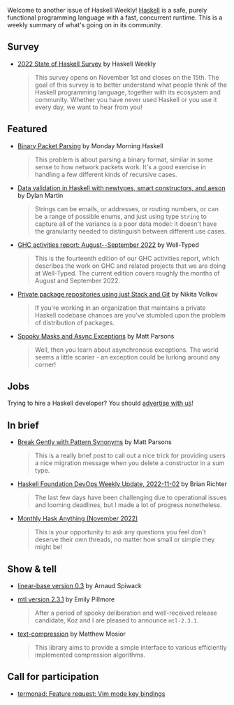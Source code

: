 Welcome to another issue of Haskell Weekly!
[Haskell](https://www.haskell.org) is a safe, purely functional programming language with a fast, concurrent runtime.
This is a weekly summary of what's going on in its community.

## Survey

<!-- Runs from 2022-11-03 to 2022-11-10. -->
- [2022 State of Haskell Survey](https://haskellweekly.news/survey/2022.html) by Haskell Weekly
  > This survey opens on November 1st and closes on the 15th. The goal of this survey is to better understand what people think of the Haskell programming language, together with its ecosystem and community. Whether you have never used Haskell or you use it every day, we want to hear from you!

## Featured

- [Binary Packet Parsing](https://mmhaskell.com/blog/2022/10/31/binary-packet-parsing) by Monday Morning Haskell
  > This problem is about parsing a binary format, similar in some sense to how network packets work. It's a good exercise in handling a few different kinds of recursive cases.

- [Data validation in Haskell with newtypes, smart constructors, and aeson](https://www.dylanamartin.com/2022/10/31/use-newtypes-for-typesafe-data-validation-with-aeson.html) by Dylan Martin
  > Strings can be emails, or addresses, or routing numbers, or can be a range of possible enums, and just using type `String` to capture all of the variance is a poor data model: it doesn't have the granularity needed to distinguish between different use cases.

- [GHC activities report: August--September 2022](https://well-typed.com/blog/2022/10/ghc-2022-08-2022-09/) by Well-Typed
  > This is the fourteenth edition of our GHC activities report, which describes the work on GHC and related projects that we are doing at Well-Typed. The current edition covers roughly the months of August and September 2022.

- [Private package repositories using just Stack and Git](https://nikita-volkov.github.io/private-package-repositories-using-just-stack-and-git/) by Nikita Volkov
  > If you're working in an organization that maintains a private Haskell codebase chances are you've stumbled upon the problem of distribution of packages.

- [Spooky Masks and Async Exceptions](https://www.parsonsmatt.org/2022/10/29/spooky_masks_and_async_exceptions.html) by Matt Parsons
  > Well, then you learn about asynchronous exceptions. The world seems a little scarier - an exception could be lurking around any corner!

## Jobs

Trying to hire a Haskell developer?
You should [advertise with us](https://haskellweekly.news/advertising.html)!

## In brief

- [Break Gently with Pattern Synonyms](https://www.parsonsmatt.org/2022/11/02/break-gently-pattern-syn.html) by Matt Parsons
  > This is a really brief post to call out a nice trick for providing users a nice migration message when you delete a constructor in a sum type.

- [Haskell Foundation DevOps Weekly Update, 2022-11-02](https://discourse.haskell.org/t/haskell-foundation-devops-weekly-update-2022-11-02/5264?u=taylorfausak) by Brian Richter
  > The last few days have been challenging due to operational issues and looming deadlines, but I made a lot of progress nonetheless.

- [Monthly Hask Anything (November 2022)](https://np.reddit.com/r/haskell/comments/yiy6sk/monthly_hask_anything_november_2022/)
  > This is your opportunity to ask any questions you feel don't deserve their own threads, no matter how small or simple they might be!

## Show & tell

- [linear-base version 0.3](https://github.com/tweag/linear-base/releases/tag/v0.3.0) by Arnaud Spiwack

- [mtl version 2.3.1](https://np.reddit.com/r/haskell/comments/yipo31/ann_mtl231/) by Emily Pillmore
  > After a period of spooky deliberation and well-received release candidate, Koz and I are pleased to announce `mtl-2.3.1`.

- [text-compression](https://np.reddit.com/r/haskell/comments/yjc4qv/new_hackage_library_textcompression/) by Matthew Mosior
  > This library aims to provide a simple interface to various efficiently implemented compression algorithms.

## Call for participation

- [termonad: Feature request: Vim mode key bindings](https://github.com/cdepillabout/termonad/issues/224)
